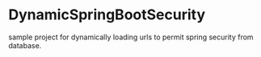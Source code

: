 # DynamicSpringBootSecurity
sample project for dynamically loading urls to permit spring security from database.
